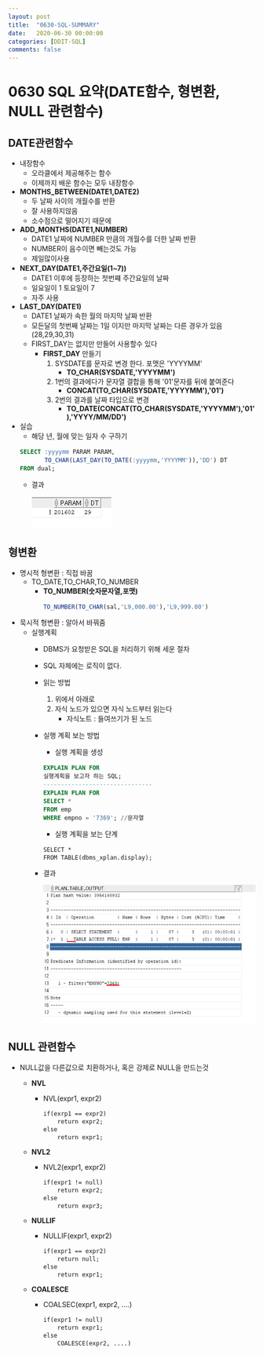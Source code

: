 ```yaml
---
layout: post
title:  "0630-SQL-SUMMARY"
date:   2020-06-30 00:00:00
categories: [DDIT-SQL]
comments: false
---
```

# 0630 SQL 요약(DATE함수, 형변환, NULL 관련함수)

## DATE관련함수
- 내장함수
    - 오라클에서 제공해주는 함수
    - 이제까지 배운 함수는 모두 내장함수
- __MONTHS_BETWEEN(DATE1,DATE2)__
    - 두 날짜 사이의 개월수를 반환
    - 잘 사용하지않음
    - 소수점으로 떨어지기 때문에
- __ADD_MONTHS(DATE1,NUMBER)__
    - DATE1 날짜에 NUMBER 만큼의 개월수를 더한 날짜 반환
    - NUMBER이 음수이면 빼는것도 가능
    - 제일많이사용
- __NEXT_DAY(DATE1,주간요일(1~7))__
    - DATE1 이후에 등장하는 첫번쨰 주간요일의 날짜
    - 일요일이 1 토요일이 7
    - 자주 사용
- __LAST_DAY(DATE1)__
    - DATE1 날짜가 속한 월의 마지막 날짜 반환
    - 모든달의 첫번째 날짜는 1일 이지만 마지막 날짜는 다른 경우가 있음(28,29,30,31)
    - FIRST_DAY는 없지만 만들어 사용할수 있다
        - __FIRST_DAY__ 만들기
            1. SYSDATE를 문자로 변경 한다. 포맷은 'YYYYMM'
                - __TO_CHAR(SYSDATE,'YYYYMM')__ 
            2. 1번의 결과에다가 문자열 결합을 통해 '01'문자를 뒤에 붙여준다 
                - __CONCAT(TO_CHAR(SYSDATE,'YYYYMM'),'01')__ 
            3. 2번의 결과를 날짜 타입으로 변경
                - __TO_DATE(CONCAT(TO_CHAR(SYSDATE,'YYYYMM'),'01'),'YYYY/MM/DD')__ 
- 실습
    - 해당 년, 월에 맞는 일자 수 구하기
    ```sql
    SELECT :yyyymm PARAM PARAM, 
           TO_CHAR(LAST_DAY(TO_DATE(:yyyymm,'YYYYMM')),'DD') DT
    FROM dual;
    ```           
    - 결과
    
        ![결과](/img/0630-1.PNG)   

## 형변환
- 명시적 형변환 : 직접 바꿈
    - TO_DATE,TO_CHAR,TO_NUMBER
        - __TO_NUMBER(숫자문자열,포맷)__ 
            ```sql
            TO_NUMBER(TO_CHAR(sal,'L9,000.00'),'L9,999.00')
            ```
- 묵시적 형변환 : 알아서 바꿔줌
    - 실행계획
        - DBMS가 요청받은 SQL을 처리하기 위해 세운 절차
        - SQL 자체에는 로직이 없다.
        - 읽는 방법
            1. 위에서 아래로
            2. 자식 노드가 있으면 자식 노드부터 읽는다
                - 자식노트 : 들여쓰기가 된 노드
        - 실행 계획 보는 방법
            - 실행 계획을 생성
            ```sql
            EXPLAIN PLAN FOR
            실행계획을 보고자 하는 SQL;
            -------------------------------
            EXPLAIN PLAN FOR
            SELECT *
            FROM emp
            WHERE empno = '7369'; //문자열
            ```
            - 실행 계획을 보는 단계
            ```
            SELECT *
            FROM TABLE(dbms_xplan.display);
            ``` 
        - 결과
        
            ![결과](/img/0630-2.PNG)
        

## NULL 관련함수
- NULL값을 다른값으로 치환하거나, 혹은 강제로 NULL을 만드는것
    - __NVL__
        - NVL(expr1, expr2)
            ```
            if(exrp1 == expr2)
                return expr2;
            else
                return expr1;
            ```

    - __NVL2__
        - NVL2(expr1, expr2)
            ```
            if(expr1 != null)
                return expr2;
            else
                return expr3;
            ```

    - __NULLIF__
        - NULLIF(expr1, expr2)
            ```
            if(expr1 == expr2)
                return null;
            else
                return expr1;
            ```

    - __COALESCE__
        - COALSEC(expr1, expr2, ....)
            ```
            if(expr1 != null)
                return expr1;
            else   
                COALESCE(expr2, ....)      
            ```
